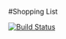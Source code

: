 #Shopping List

[![Build Status](https://travis-ci.org/ryanbozarth/mongo-shopping-list.svg?branch=master)](https://travis-ci.org/ryanbozarth/mongo-shopping-list)
